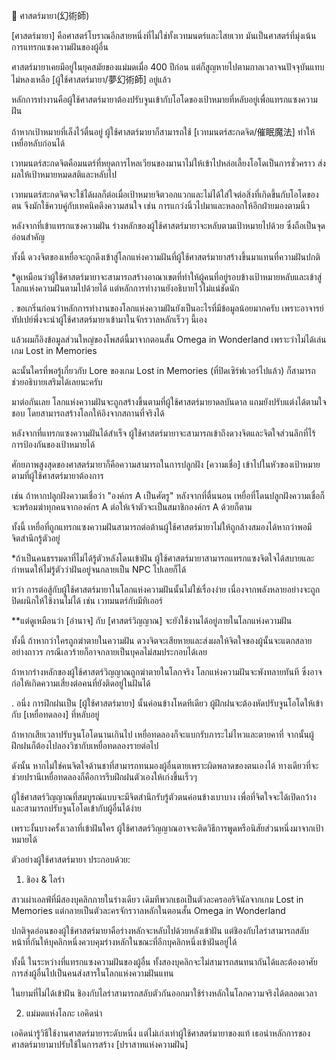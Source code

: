 📌 ศาสตร์มายา(幻術師)

[ศาสตร์มายา] คือศาสตร์โบราณอีกสายหนึ่งที่ไม่ใช่ทั้งเวทมนตร์และไสยเวท มันเป็นศาสตร์ที่มุ่งเน้นการแทรกแซงความฝันของผู้อื่น

ศาสตร์มายาเคยมีอยู่ในยุคสมัยของแม่มดเมื่อ 400 ปีก่อน แต่ก็สูญหายไปตามกาลเวลาจนปัจจุบันแทบไม่หลงเหลือ [ผู้ใช้ศาสตร์มายา/夢幻術師] อยู่แล้ว

หลักการทำงานคือผู้ใช้ศาสตร์มายาต้องปรับจูนเข้ากับโอโดของเป้าหมายที่หลับอยู่เพื่อแทรกแซงความฝัน

ถ้าหากเป้าหมายที่เล็งไว้ตื่นอยู่ ผู้ใช้ศาสตร์มายาก็สามารถใช้ [เวทมนตร์สะกดจิต/催眠魔法] ทำให้เหยื่อหลับก่อนได้

เวทมนตร์สะกดจิตคือมนตร์ที่หยุดการไหลเวียนของมานาไม่ให้เข้าไปหล่อเลี้ยงโอโดเป็นการชั่วคราว ส่งผลให้เป้าหมายหมดสติและหลับไป

เวทมนตร์สะกดจิตจะใช้ได้ผลก็ต่อเมื่อเป้าหมายจิตวอกแวกและไม่ได้ใส่ใจต่อสิ่งที่เกิดขึ้นกับโอโดของตน จึงมักใช้ควบคู่กับเทคนิคดึงความสนใจ เช่น การแกว่งนิ้วไปมาและหลอกให้อีกฝ่ายมองตามนิ้ว

หลังจากที่เข้าแทรกแซงความฝัน ร่างหลักของผู้ใช้ศาสตร์มายาจะหลับตามเป้าหมายไปด้วย ซึ่งถือเป็นจุดอ่อนสำคัญ

ทั้งนี้ ดวงจิตของเหยื่อจะถูกดึงเข้าสู่โลกแห่งความฝันที่ผู้ใช้ศาสตร์มายาสร้างขึ้นมาแทนที่ความฝันปกติ

*ดูเหมือนว่าผู้ใช้ศาสตร์มายาจะสามารถสร้างอาณาเขตที่ทำให้ผู้คนที่อยู่รอบข้างเป้าหมายหลับและเข้าสู่โลกแห่งความฝันตามไปด้วยได้ แต่หลักการทำงานยังอธิบายไว้ไม่แน่ชัดนัก

.
ขอเกริ่นก่อนว่าหลักการทำงานของโลกแห่งความฝันยังเป็นอะไรที่มีข้อมูลน้อยมากครับ เพราะอาจารย์ทัปเปย์พึ่งจะนำผู้ใช้ศาสตร์มายาเข้ามาในจักรวาลหลักเร็วๆ นี้เอง

แล้วผมก็อิงข้อมูลส่วนใหญ่ของโพสต์นี้มาจากตอนสั้น Omega in Wonderland เพราะว่าไม่ได้เล่นเกม Lost in Memories

ฉะนั้นใครที่พอรู้เกี่ยวกับ Lore ของเกม Lost in Memories (ที่ปิดเซิร์ฟเวอร์ไปแล้ว) ก็สามารถช่วยอธิบายเสริมได้เลยนะครับ

มาต่อกันเลย โลกแห่งความฝันจะถูกสร้างขึ้นตามที่ผู้ใช้ศาสตร์มายาดลบันดาล แถมยังปรับแต่งได้ตามใจชอบ โดยสามารถสร้างโลกให้อิงจากสถานที่จริงได้

หลังจากที่แทรกแซงความฝันได้สำเร็จ ผู้ใช้ศาสตร์มายาจะสามารถเข้าถึงดวงจิตและจิตใจส่วนลึกที่ไร้การป้องกันของเป้าหมายได้

ศักยภาพสูงสุดของศาสตร์มายาก็คือความสามารถในการปลูกฝัง [ความเชื่อ] เข้าไปในหัวของเป้าหมายตามที่ผู้ใช้ศาสตร์มายาต้องการ

เช่น ถ้าหากปลูกฝังความเชื่อว่า "องค์กร A เป็นศัตรู" หลังจากที่ตื่นนอน เหยื่อที่โดนปลูกฝังความเชื่อก็จะพร้อมฆ่าทุกคนจากองค์กร A ต่อให้เจ้าตัวจะเป็นสมาชิกองค์กร A ด้วยก็ตาม

ทั้งนี้ เหยื่อที่ถูกแทรกแซงความฝันสามารถต่อต้านผู้ใช้ศาสตร์มายาไม่ให้ถูกล้างสมองได้หากว่าพอมีจิตสำนึกรู้ตัวอยู่

*ถ้าเป็นคนธรรมดาที่ไม่ได้รู้ตัวหลังโดนเข้าฝัน ผู้ใช้ศาสตร์มายาสามารถแทรกแซงจิตใจได้สบายและกำหนดให้ไม่รู้ตัวว่าฝันอยู่จนกลายเป็น NPC ไปเลยก็ได้

ทว่า การต่อสู้กับผู้ใช้ศาสตร์มายาในโลกแห่งความฝันนั้นไม่ใช่เรื่องง่าย เนื่องจากพลังหลายอย่างจะถูกปิดผนึกให้ใช้งานไม่ได้ เช่น เวทมนตร์กับมีทิเออร์

**แต่ดูเหมือนว่า [อำนาจ] กับ [ศาสตร์วิญญาณ] จะยังใช้งานได้อยู่ภายในโลกแห่งความฝัน

ทั้งนี้ ถ้าหากว่าใครถูกฆ่าตายในความฝัน ดวงจิตจะเสียหายและส่งผลให้จิตใจของผู้นั้นจะแตกสลายอย่างถาวร กรณีเลวร้ายก็อาจกลายเป็นบุคลไม่สมประกอบได้เลย

ถ้าหากร่างหลักของผู้ใช้ศาสตร์วิญญาณถูกฆ่าตายในโลกจริง โลกแห่งความฝันจะพังทลายทันที ซึ่งอาจก่อให้เกิดความเสี่ยงต่อคนที่ยังติดอยู่ในฝันได้

.
อนึ่ง การฝึกฝนเป็น [ผู้ใช้ศาสตร์มายา] นั้นค่อนข้างโหดทีเดียว ผู้ฝึกฝนจะต้องหัดปรับจูนโอโดให้เข้ากับ [เหยื่อทดลอง] ที่หลับอยู่

ถ้าหากเสียเวลาปรับจูนโอโดนานเกินไป เหยื่อทดลองก็จะแบกรับภาระไม่ไหวและตายคาที่ จากนั้นผู้ฝึกฝนก็ต้องไปลองวิชากับเหยื่อทดลองรายต่อไป

ดังนั้น หากไม่ใช่คนจิตใจด้านชาที่สามารถทนมองผู้อื่นตายเพราะผิดพลาดของตนเองได้ ทางเดียวที่จะช่วยปรานีเหยื่อทดลองก็คือการรีบฝึกฝนตัวเองให้เก่งขึ้นเร็วๆ

ผู้ใช้ศาสตร์วิญญาณที่สมบูรณ์แบบจะมีจิตสำนึกรับรู้ตัวตนค่อนข้างเบาบาง เพื่อที่จิตใจจะได้เปิดกว้างและสามารถปรับจูนโอโดเข้ากับผู้อื่นได้ง่าย

เพราะงั้นบางครั้งเวลาที่เข้าฝันใคร ผู้ใช้ศาสตร์วิญญาณอาจจะติดวิธีการพูดหรือนิสัยส่วนหนึ่งมาจากเป้าหมายได้

ตัวอย่างผู้ใช้ศาสตร์มายา ประกอบด้วย:

1. ชิอง & ไลร่า

สาวเผ่าเอลฟ์ที่มีสองบุคลิกภายในร่างเดียว เดิมทีพวกเธอเป็นตัวละครออริจินัลจากเกม Lost in Memories แต่กลายเป็นตัวละครจักรวาลหลักในตอนสั้น Omega in Wonderland

ปกติจุดอ่อนของผู้ใช้ศาสตร์มายาคือร่างหลักจะหลับไปด้วยหลังเข้าฝัน แต่ชิองกับไลร่าสามารถสลับหน้าที่กันให้บุคลิกหนึ่งควบคุมร่างหลักในขณะที่อีกบุคลิกหนึ่งเข้าฝันอยู่ได้

ทั้งนี้ ในระหว่างที่แทรกแซงความฝันของผู้อื่น ทั้งสองบุคลิกจะไม่สามารถสนทนากันได้และต้องอาศัยการส่งผู้อื่นไปเป็นคนส่งสารในโลกแห่งความฝันแทน

ในยามที่ไม่ได้เข้าฝัน ชิองกับไลร่าสามารถสลับตัวกันออกมาใช้ร่างหลักในโลกความจริงได้ตลอดเวลา

2. แม่มดแห่งโลภะ เอคิดน่า

เอคิดน่ารู้วิธีใช้งานศาสตร์มายาระดับหนึ่ง แต่ไม่เก่งเท่าผู้ใช้ศาสตร์มายาของแท้ เธอนำหลักการของศาสตร์มายามาปรับใช้ในการสร้าง [ปราสาทแห่งความฝัน]